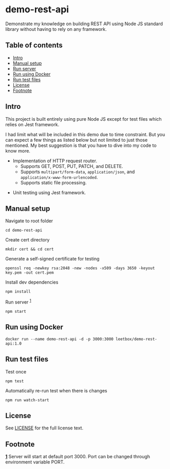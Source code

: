 
# demo-rest-api

Demonstrate my knowledge on building REST API using Node JS standard library without having to rely on any framework.

## Table of contents

* [Intro](#intro)
* [Manual setup](#manual-setup)
* [Run server](#run-server)
* [Run using Docker](#run-using-docker)
* [Run test files](#run-test-files)
* [License](#license)
* [Footnote](#footnote)

## Intro

This project is built entirely using pure Node JS except for test files which relies on Jest framework.

I had limit what will be included in this demo due to time constraint.
But you can expect a few things as listed below but not limited to just those mentioned.
My best suggestion is that you have to dive into my code to know more.

* Implementation of HTTP request router.
  * Supports GET, POST, PUT, PATCH, and DELETE.
  * Supports `multipart/form-data`, `application/json`, and `application/x-www-form-urlencoded`.
  * Supports static file processing.
- Unit testing using Jest framework.

## Manual setup

Navigate to root folder
```
cd demo-rest-api
```

Create cert directory
```
mkdir cert && cd cert
```

Generate a self-signed certificate for testing
```
openssl req -newkey rsa:2048 -new -nodes -x509 -days 3650 -keyout key.pem -out cert.pem
```

Install dev dependencies
```
npm install
```

Run server <sup id="a1">[1](#f1)</sup>
```
npm start
```

## Run using Docker
```
docker run --name demo-rest-api -d -p 3000:3000 leetbox/demo-rest-api:1.0
```

## Run test files

Test once
```
npm test
```

Automatically re-run test when there is changes
```
npm run watch-start
```
## License

See [LICENSE](https://github.com/ridhuanhassan/demo-rest-api/blob/main/LICENSE) for the full
license text.

## Footnote

<b id="f1">[1](#a1)</b> Server will start at default port 3000. Port can be changed through environment variable PORT.
